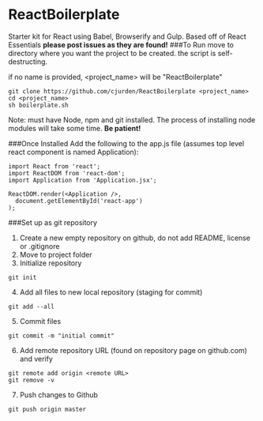 # ReactBoilerplate
Starter kit for React using Babel, Browserify and Gulp. Based off of React Essentials
**please post issues as they are found!**
###To Run
move to directory where you want the project to be created. the script is self-destructing.

if no name is provided, <project_name> will be "ReactBoilerplate"
```
git clone https://github.com/cjurden/ReactBoilerplate <project_name>
cd <project_name>
sh boilerplate.sh
```
Note: must have Node, npm and git installed. The process of installing node modules will take some time. **Be patient!**

###Once Installed
Add the following to the app.js file (assumes top level react component is named Application):
```
import React from 'react';
import ReactDOM from 'react-dom';
import Application from 'Application.jsx';

ReactDOM.render(<Application />,
  document.getElementById('react-app')
);
```
###Set up as git repository
1. Create a new empty repository on github, do not add README, license or .gitignore
2. Move to project folder
3. Initialize repository

  ```
  git init
  ```

4. Add all files to new local repository (staging for commit)

  ```
  git add --all
  ```

5. Commit files

  ```
  git commit -m "initial commit"
  ```

6. Add remote repository URL (found on repository page on github.com) and verify

  ```
  git remote add origin <remote URL>
  git remove -v
  ```

7. Push changes to Github

  ```
  git push origin master
  ```
